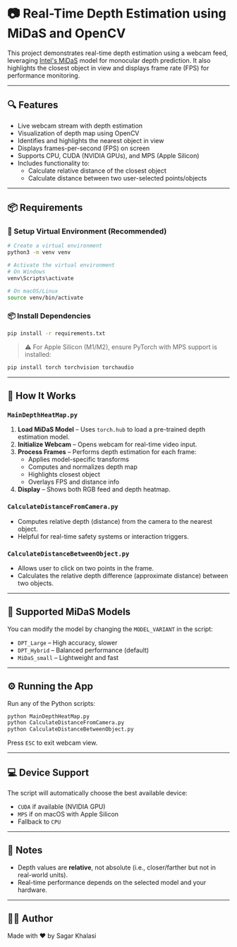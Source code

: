 # 📷 Real-Time Depth Estimation using MiDaS and OpenCV

This project demonstrates real-time depth estimation using a webcam feed, leveraging [Intel's MiDaS](https://github.com/intel-isl/MiDaS) model for monocular depth prediction. It also highlights the closest object in view and displays frame rate (FPS) for performance monitoring.

---

## 🔍 Features

- Live webcam stream with depth estimation
- Visualization of depth map using OpenCV
- Identifies and highlights the nearest object in view
- Displays frames-per-second (FPS) on screen
- Supports CPU, CUDA (NVIDIA GPUs), and MPS (Apple Silicon)
- Includes functionality to:
  - Calculate relative distance of the closest object
  - Calculate distance between two user-selected points/objects

---

## 📦 Requirements

### 🔧 Setup Virtual Environment (Recommended)

```bash
# Create a virtual environment
python3 -m venv venv

# Activate the virtual environment
# On Windows
venv\Scripts\activate

# On macOS/Linux
source venv/bin/activate
```

### 📦 Install Dependencies

```bash
pip install -r requirements.txt
```

> ⚠️ For Apple Silicon (M1/M2), ensure PyTorch with MPS support is installed:
```bash
pip install torch torchvision torchaudio
```

---

## 🚀 How It Works

### `MainDepthHeatMap.py`
1. **Load MiDaS Model** – Uses `torch.hub` to load a pre-trained depth estimation model.
2. **Initialize Webcam** – Opens webcam for real-time video input.
3. **Process Frames** – Performs depth estimation for each frame:
   - Applies model-specific transforms
   - Computes and normalizes depth map
   - Highlights closest object
   - Overlays FPS and distance info
4. **Display** – Shows both RGB feed and depth heatmap.

### `CalculateDistanceFromCamera.py`
- Computes relative depth (distance) from the camera to the nearest object.
- Helpful for real-time safety systems or interaction triggers.

### `CalculateDistanceBetweenObject.py`
- Allows user to click on two points in the frame.
- Calculates the relative depth difference (approximate distance) between two objects.

---

## 🧠 Supported MiDaS Models

You can modify the model by changing the `MODEL_VARIANT` in the script:

- `DPT_Large` – High accuracy, slower
- `DPT_Hybrid` – Balanced performance (default)
- `MiDaS_small` – Lightweight and fast

---

## ⚙️ Running the App

Run any of the Python scripts:

```bash
python MainDepthHeatMap.py
python CalculateDistanceFromCamera.py
python CalculateDistanceBetweenObject.py
```

Press `ESC` to exit webcam view.

---

## 💻 Device Support

The script will automatically choose the best available device:

- `CUDA` if available (NVIDIA GPU)
- `MPS` if on macOS with Apple Silicon
- Fallback to `CPU`

---

## 🧪 Notes

- Depth values are **relative**, not absolute (i.e., closer/farther but not in real-world units).
- Real-time performance depends on the selected model and your hardware.

---

## 👨‍💻 Author

Made with ❤️ by Sagar Khalasi